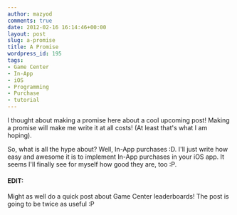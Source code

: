 ```yaml
---
author: mazyod
comments: true
date: 2012-02-16 16:14:46+00:00
layout: post
slug: a-promise
title: A Promise
wordpress_id: 195
tags:
- Game Center
- In-App
- iOS
- Programming
- Purchase
- tutorial
---
```


I thought about making a promise here about a cool upcoming post! Making a promise will make me write it at all costs! (At least that's what I am hoping).

So, what is all the hype about? Well, In-App purchases :D. I'll just write how easy and awesome it is to implement In-App purchases in your iOS app. It seems I'll finally see for myself how good they are, too :P.


#### EDIT:


Might as well do a quick post about Game Center leaderboards! The post is going to be twice as useful :P
